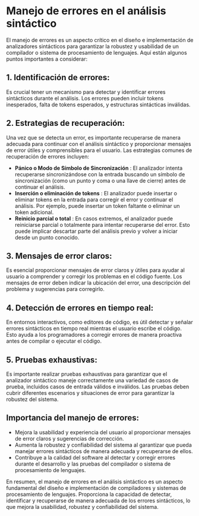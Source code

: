 # Manejo de errores en el análisis sintáctico

El manejo de errores es un aspecto crítico en el diseño e implementación de analizadores sintácticos para garantizar la robustez y usabilidad de un compilador o sistema de procesamiento de lenguajes. Aquí están algunos puntos importantes a considerar:

## 1. Identificación de errores:

Es crucial tener un mecanismo para detectar y identificar errores sintácticos durante el análisis. Los errores pueden incluir tokens inesperados, falta de tokens esperados, y estructuras sintácticas inválidas.

## 2. Estrategias de recuperación:

Una vez que se detecta un error, es importante recuperarse de manera adecuada para continuar con el análisis sintáctico y proporcionar mensajes de error útiles y comprensibles para el usuario. Las estrategias comunes de recuperación de errores incluyen:

* **Pánico o Modo de Símbolo de Sincronización** : El analizador intenta recuperarse sincronizándose con la entrada buscando un símbolo de sincronización (como un punto y coma o una llave de cierre) antes de continuar el análisis.
* **Inserción o eliminación de tokens** : El analizador puede insertar o eliminar tokens en la entrada para corregir el error y continuar el análisis. Por ejemplo, puede insertar un token faltante o eliminar un token adicional.
* **Reinicio parcial o total** : En casos extremos, el analizador puede reiniciarse parcial o totalmente para intentar recuperarse del error. Esto puede implicar descartar parte del análisis previo y volver a iniciar desde un punto conocido.

## 3. Mensajes de error claros:

Es esencial proporcionar mensajes de error claros y útiles para ayudar al usuario a comprender y corregir los problemas en el código fuente. Los mensajes de error deben indicar la ubicación del error, una descripción del problema y sugerencias para corregirlo.

## 4. Detección de errores en tiempo real:

En entornos interactivos, como editores de código, es útil detectar y señalar errores sintácticos en tiempo real mientras el usuario escribe el código. Esto ayuda a los programadores a corregir errores de manera proactiva antes de compilar o ejecutar el código.

## 5. Pruebas exhaustivas:

Es importante realizar pruebas exhaustivas para garantizar que el analizador sintáctico maneje correctamente una variedad de casos de prueba, incluidos casos de entrada válidos e inválidos. Las pruebas deben cubrir diferentes escenarios y situaciones de error para garantizar la robustez del sistema.

## Importancia del manejo de errores:

* Mejora la usabilidad y experiencia del usuario al proporcionar mensajes de error claros y sugerencias de corrección.
* Aumenta la robustez y confiabilidad del sistema al garantizar que pueda manejar errores sintácticos de manera adecuada y recuperarse de ellos.
* Contribuye a la calidad del software al detectar y corregir errores durante el desarrollo y las pruebas del compilador o sistema de procesamiento de lenguajes.

En resumen, el manejo de errores en el análisis sintáctico es un aspecto fundamental del diseño e implementación de compiladores y sistemas de procesamiento de lenguajes. Proporciona la capacidad de detectar, identificar y recuperarse de manera adecuada de los errores sintácticos, lo que mejora la usabilidad, robustez y confiabilidad del sistema.
